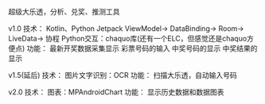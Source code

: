 超级大乐透，分析、兑奖、推测工具

v1.0
技术：
    Kotlin、Python
    Jetpack
        ViewModel->
        DataBinding->
        Room->
        LiveData->
        协程
    Python交互：chaquo库(还有一个ELC，但感觉还是chaquo方便点)
功能：
    最新开奖数据采集显示
    彩票号码的输入
    中奖号码的显示
    中奖结果的显示

v1.5(延后)
技术：
    图片文字识别：OCR
功能：
    扫描大乐透，自动输入号码

v2.0
技术：
    图表：MPAndroidChart
功能：
    显示历史数据和数据图表




